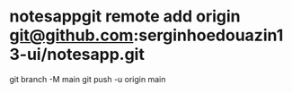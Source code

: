 # notesappgit remote add origin git@github.com:serginhoedouazin13-ui/notesapp.git
git branch -M main
git push -u origin main
